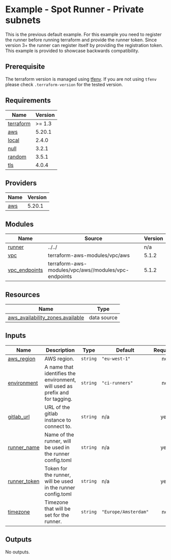 # Example - Spot Runner - Private subnets

This is the previous default example. For this example you need to register the runner before running terraform and
provide the runner token. Since version 3+ the runner can register itself by providing the registration token. This
example is provided to showcase backwards compatibility.

## Prerequisite

The terraform version is managed using [tfenv](https://github.com/Zordrak/tfenv). If you are not using `tfenv` please
check `.terraform-version` for the tested version.

<!-- markdownlint-disable -->
<!-- cSpell:disable -->
<!-- markdown-link-check-disable -->

<!-- BEGIN_TF_DOCS -->
## Requirements

| Name | Version |
|------|---------|
| <a name="requirement_terraform"></a> [terraform](#requirement\_terraform) | >= 1.3 |
| <a name="requirement_aws"></a> [aws](#requirement\_aws) | 5.20.1 |
| <a name="requirement_local"></a> [local](#requirement\_local) | 2.4.0 |
| <a name="requirement_null"></a> [null](#requirement\_null) | 3.2.1 |
| <a name="requirement_random"></a> [random](#requirement\_random) | 3.5.1 |
| <a name="requirement_tls"></a> [tls](#requirement\_tls) | 4.0.4 |

## Providers

| Name | Version |
|------|---------|
| <a name="provider_aws"></a> [aws](#provider\_aws) | 5.20.1 |

## Modules

| Name | Source | Version |
|------|--------|---------|
| <a name="module_runner"></a> [runner](#module\_runner) | ../../ | n/a |
| <a name="module_vpc"></a> [vpc](#module\_vpc) | terraform-aws-modules/vpc/aws | 5.1.2 |
| <a name="module_vpc_endpoints"></a> [vpc\_endpoints](#module\_vpc\_endpoints) | terraform-aws-modules/vpc/aws//modules/vpc-endpoints | 5.1.2 |

## Resources

| Name | Type |
|------|------|
| [aws_availability_zones.available](https://registry.terraform.io/providers/hashicorp/aws/5.20.1/docs/data-sources/availability_zones) | data source |

## Inputs

| Name | Description | Type | Default | Required |
|------|-------------|------|---------|:--------:|
| <a name="input_aws_region"></a> [aws\_region](#input\_aws\_region) | AWS region. | `string` | `"eu-west-1"` | no |
| <a name="input_environment"></a> [environment](#input\_environment) | A name that identifies the environment, will used as prefix and for tagging. | `string` | `"ci-runners"` | no |
| <a name="input_gitlab_url"></a> [gitlab\_url](#input\_gitlab\_url) | URL of the gitlab instance to connect to. | `string` | n/a | yes |
| <a name="input_runner_name"></a> [runner\_name](#input\_runner\_name) | Name of the runner, will be used in the runner config.toml | `string` | n/a | yes |
| <a name="input_runner_token"></a> [runner\_token](#input\_runner\_token) | Token for the runner, will be used in the runner config.toml | `string` | n/a | yes |
| <a name="input_timezone"></a> [timezone](#input\_timezone) | Timezone that will be set for the runner. | `string` | `"Europe/Amsterdam"` | no |

## Outputs

No outputs.
<!-- END_TF_DOCS -->

